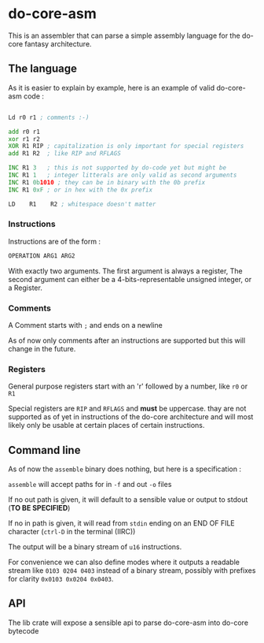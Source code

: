 # do-core-asm

This is an assembler that can parse a simple assembly language
for the do-core fantasy architecture.

## The language

As it is easier to explain by example, here is an example of valid do-core-asm code :

```asm

Ld r0 r1 ; comments :-)

add r0 r1
xor r1 r2
XOR R1 RIP ; capitalization is only important for special registers
add R1 R2  ; like RIP and RFLAGS

INC R1 3   ; this is not supported by do-code yet but might be
INC R1 1   ; integer litterals are only valid as second arguments 
INC R1 0b1010 ; they can be in binary with the 0b prefix
INC R1 0xF ; or in hex with the 0x prefix

LD    R1    R2 ; whitespace doesn't matter    
```

### Instructions

Instructions are of the form :

```asm
OPERATION ARG1 ARG2
```

With exactly two arguments. The first argument is always a register, The second argument can either be a 4-bits-representable unsigned integer, or a Register.

### Comments

A Comment starts with `;` and ends on a newline

As of now only comments after an instructions are supported but this will change in the future.

### Registers

General purpose registers start with an 'r' followed by a number, like `r0` or `R1`

Special registers are `RIP` and `RFLAGS` and **must** be uppercase. thay are not supported as of yet in instructions of the do-core architecture and will most likely only be usable at certain places of certain instructions.

## Command line

As of now the `assemble` binary does nothing, but here is a specification :

`assemble` will accept paths for in `-f` and out `-o` files

If no out path is given, it will default to a sensible value or output to stdout (**TO BE SPECIFIED**)

If no in path is given, it will read from `stdin` ending on an END OF FILE character (`ctrl-D` in the terminal (IIRC))

The output will be a binary stream of `u16` instructions.

For convenience we can also define modes where it outputs a readable stream like `0103 0204 0403` instead of a binary stream, possibly with prefixes for clarity `0x0103 0x0204 0x0403`.

## API

The lib crate will expose a sensible api to parse do-core-asm into do-core bytecode




